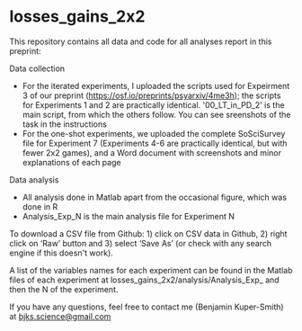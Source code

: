 # losses_gains_2x2

This repository contains all data and code for all analyses report in this preprint:

Data collection
- For the iterated experiments, I uploaded the scripts used for Expeirment 3 of our preprint (https://osf.io/preprints/psyarxiv/4me3h); the scripts for Experiments 1 and 2 are practically identical. '00_LT_in_PD_2' is the main script, from which the others follow. You can see sreenshots of the task in the instructions
- For the one-shot experiments, we uploaded the complete SoSciSurvey file for Experiment 7 (Experiments 4-6 are practically identical, but with fewer 2x2 games), and a Word document with screenshots and minor explanations of each page

Data analysis
- All analysis done in Matlab apart from the occasional figure, which was done in R
- Analysis_Exp_N is the main analysis file for Experiment N


To download a CSV file from Github: 1) click on CSV data in Github, 2) right click on ‘Raw’ button and 3) select ‘Save As’ (or check with any search engine if this doesn't work).

A list of the variables names for each experiment can be found in the Matlab files of each experiment at losses_gains_2x2/analysis/Analysis_Exp_ and then the N of the experiment.

If you have any questions, feel free to contact me (Benjamin Kuper-Smith) at bjks.science@gmail.com
